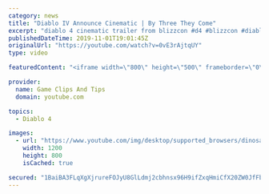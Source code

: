 ```yaml
---
category: news
title: "Diablo IV Announce Cinematic | By Three They Come"
excerpt: "diablo 4 cinematic trailer from blizzcon #d4 #blizzcon #diablo."
publishedDateTime: 2019-11-01T19:01:45Z
originalUrl: "https://youtube.com/watch?v=0vE3rAjtqUY"
type: video

featuredContent: "<iframe width=\"800\" height=\"500\" frameborder=\"0\" src=\"https://www.youtube.com/embed/0vE3rAjtqUY\" allow=\"accelerometer; autoplay; encrypted-media; gyroscope; picture-in-picture\" allowfullscreen></iframe>"

provider:
  name: Game Clips And Tips
  domain: youtube.com

topics:
  - Diablo 4

images:
  - url: "https://www.youtube.com/img/desktop/supported_browsers/dinosaur.png"
    width: 1200
    height: 800
    isCached: true

secured: "1BaiBA3FLqXgXjrureFOJyU8GlLdmj2cbhnsx96H9ifZxqHmiCfX20ZW0JfFb/C6ZJn7Ca6NitE4Qk7sCcD/9+fgB9GaQxlvmQJ//yNhGUHAV4IFh2C3riO2tcHVhQ1qiDMsz3OGL5H5NQgcniL8Dqw1/3DKONtV9LTb4jRygxG329AMenGEBVRaIhYyeCU7Ru1Y3Q4DpFc2uThyI7zQeQfubJBVdWnf1gbxSuFkgdxPetoZk91f0bq5WBIidmlIsHuJKqND4lFkOU63yzgZRI9K5f2DjMo+/FTi9F+d3P4rShRmuV8gr2rBfr2bjqSneFJVNt1UDgYOshz7QIvliSMxjmMaAHr3KUibqoOOdZ4gIsi+H9+e6ldPkJlvftxhlcTlhmEhkJD1jLHYmjUW4w==;wT3JYJnSvezU54Z2tgekiQ=="
---
```


